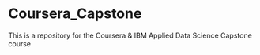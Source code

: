 # Coursera_Capstone
This is a repository for the Coursera &amp; IBM  Applied Data Science Capstone course

